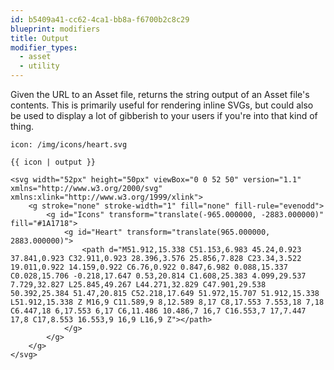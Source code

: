 ```yaml
---
id: b5409a41-cc62-4ca1-bb8a-f6700b2c8c29
blueprint: modifiers
title: Output
modifier_types:
  - asset
  - utility
---
```

Given the URL to an Asset file, returns the string output of an Asset file's contents. This is primarily useful for rendering inline SVGs, but could also be used to display a lot of gibberish to your users if you're into that kind of thing.

``` .language-yaml
icon: /img/icons/heart.svg
```

```
{{ icon | output }}
```

``` .language-output
<svg width="52px" height="50px" viewBox="0 0 52 50" version="1.1" xmlns="http://www.w3.org/2000/svg" xmlns:xlink="http://www.w3.org/1999/xlink">
    <g stroke="none" stroke-width="1" fill="none" fill-rule="evenodd">
        <g id="Icons" transform="translate(-965.000000, -2883.000000)" fill="#1A1718">
            <g id="Heart" transform="translate(965.000000, 2883.000000)">
                <path d="M51.912,15.338 C51.153,6.983 45.24,0.923 37.841,0.923 C32.911,0.923 28.396,3.576 25.856,7.828 C23.34,3.522 19.011,0.922 14.159,0.922 C6.76,0.922 0.847,6.982 0.088,15.337 C0.028,15.706 -0.218,17.647 0.53,20.814 C1.608,25.383 4.099,29.537 7.729,32.827 L25.845,49.267 L44.271,32.829 C47.901,29.538 50.392,25.384 51.47,20.815 C52.218,17.649 51.972,15.707 51.912,15.338 L51.912,15.338 Z M16,9 C11.589,9 8,12.589 8,17 C8,17.553 7.553,18 7,18 C6.447,18 6,17.553 6,17 C6,11.486 10.486,7 16,7 C16.553,7 17,7.447 17,8 C17,8.553 16.553,9 16,9 L16,9 Z"></path>
            </g>
        </g>
    </g>
</svg>
```
